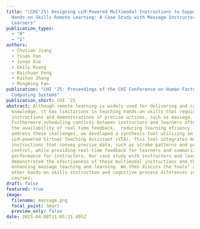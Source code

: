 ```yaml
---
title: "(CHI'25) Designing LLM-Powered Multimodal Instructions to Support Rich
  Hands-on Skills Remote Learning: A Case Study with Massage Instructors and
  Learners"
publication_types:
  - "0"
  - "1"
authors:
  - Chutian Jiang
  - Yinan Fan
  - Junan Xie
  - Emily Kuang
  - Baichuan Feng
  - Kaihao Zhang
  - Mingming Fan
publication: "CHI '25: Proceedings of the CHI Conference on Human Factors in
  Computing Systems"
publication_short: CHI '25
abstract: Although remote learning is widely used for delivering and capturing
  knowledge, it has limitations in teaching hands-on skills that require nuanced
  instructions and demonstrations of precise actions, such as massage.
  Furthermore,scheduling conficts between instructors and learners often limit
  the availability of real-time feedback,  reducing learning efciency. To
  address these challenges, we developed a synthesis tool utilizing an
  LLM-powered Virtual Teaching Assistant (VTA). This tool integrates multimodal
  instructions that convey precise data, such as stroke patterns and pressure
  control, while providing real-time feedback for learners and summarizing their
  performance for instructors. Our case study with instructors and learners
  demonstrated the efectiveness of these multimodal instructions and the VTA in
  enhancing massage teaching and learning. We then discuss the tools’ use in
  other hands-on skills instruction and cognitive process diferences in various
  courses.
draft: false
featured: true
image:
  filename: massage.png
  focal_point: Smart
  preview_only: false
date: 2025-04-08T11:05:21.495Z
---
```

